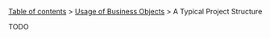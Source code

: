 [Table of contents](tutorial-toc.html) > [Usage of Business Objects](tutorial-usage.html) > A Typical Project Structure

TODO
